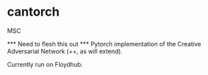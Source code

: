 # cantorch
MSC

*** Need to flesh this out ***
Pytorch implementation of the Creative Adversarial Network (++, as will extend).

Currently run on Floydhub.

